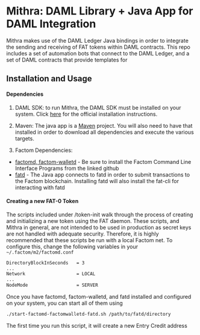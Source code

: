 # Mithra: DAML Library + Java App for DAML Integration

Mithra makes use of the DAML Ledger Java bindings in order to integrate the sending and receiving of FAT tokens within DAML contracts. This repo includes a set of automation bots that connect to the DAML Ledger, and a set of DAML contracts that provide templates for 

## Installation and Usage
#### Dependencies
1. DAML SDK: to run Mithra, the DAML SDK must be installed on your system. Click [here](https://docs.daml.com/getting-started/installation.html) for the official installation instructions.

2. Maven: The java app is a [Maven](https://maven.apache.org/) project. You will also need to have that installed in order to download all dependencies and execute the various targets.

3. Factom Dependencies:
  * [factomd, factom-walletd](https://github.com/FactomProject/distribution) - Be sure to install the Factom Command Line Interface Programs from the linked github
  * [fatd](https://github.com/Factom-Asset-Tokens/fatd) - The Java app connects to fatd in order to submit transactions to the Factom blockchain. Installing fatd will also install the fat-cli for interacting with fatd
  
#### Creating a new FAT-0 Token
The scripts included under /token-init walk through the process of creating and initializing a new token using the FAT daemon. These scripts, and Mithra in general, are not intended to be used in production as secret keys are not handled with adequate security. Therefore, it is highly recommended that these scripts be run with a local Factom net. To configure this, change the following variables in your `~/.factom/m2/factomd.conf`
```bash
DirectoryBlockInSeconds   = 3
...
Network                   = LOCAL
...
NodeMode                  = SERVER
```
Once you have factomd, factom-walletd, and fatd installed and configured on your system, you can start all of them using
```bash
./start-factomd-factomwalletd-fatd.sh /path/to/fatd/directory
```
The first time you run this script, it will create a new Entry Credit address


